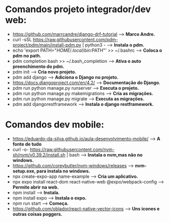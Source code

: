 # Comandos projeto integrador/dev web:
* https://github.com/marrcandre/django-drf-tutorial --> **Marco Andre.**
* curl -sSL https://raw.githubusercontent.com/pdm-project/pdm/main/install-pdm.py | python3 - --> **Instala o pdm.**
* echo 'export PATH="$HOME/.local/bin:$PATH"' >> ~/.bashrc --> **Coloca o pdm no path.**
* pdm completion bash >> ~/.bash_completion --> **Ativa o auto preenchimento do pdm.**
* pdm init --> **Cria novo projeto.**
* pdm add django --> **Adiciona o Django no projeto.**
* https://docs.djangoproject.com/en/4.2/ --> **Documentação do Django.**
* pdm run python manage.py runserver --> **Executa o projeto.**
* pdm run python manage.py makemigrations --> **Cria as migrações.**
* pdm run python manage.py migrate --> **Executa as migrações.**
* pdm add djangorestframework --> **Instala o django restframework.**


# Comandos dev mobile:
* https://eduardo-da-silva.github.io/aula-desenvolvimento-mobile/ --> **A fonte de tudo**
* curl -o- https://raw.githubusercontent.com/nvm-sh/nvm/v0.39.2/install.sh | bash --> **Instala o nvm,mas não no windows.**
* https://github.com/coreybutler/nvm-windows/releases --> **nvm-setup.exe, para instala no windows.**
* npx create-expo-app name-example --> **Cria um aplicativo.**
* npx expo install react-dom react-native-web @expo/webpack-config --> **Permite abrir na web.**
* npm install --> **Instala.**
* npm install expo -->  **Instala o expo.**
* npm run start --> **Começa.**
* https://github.com/oblador/react-native-vector-icons --> **Uns icones e outras coisas poggers.**
